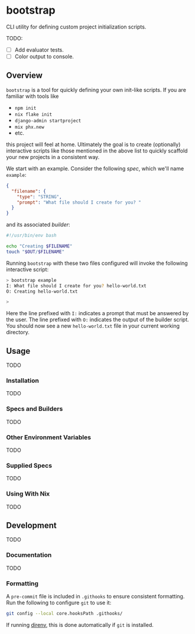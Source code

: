 # bootstrap

CLI utility for defining custom project initialization scripts.

TODO:
- [ ] Add evaluator tests.
- [ ] Color output to console.

## Overview

`bootstrap` is a tool for quickly defining your own init-like scripts. If you
are familiar with tools like

* `npm init`
* `nix flake init`
* `django-admin startproject`
* `mix phx.new`
* etc.

this project will feel at home. Ultimately the goal is to create (optionally)
interactive scripts like those mentioned in the above list to quickly scaffold
your new projects in a consistent way.

We start with an example. Consider the following *spec*, which we'll name
`example`:
```json
{
  "filename": {
    "type": "STRING",
    "prompt": "What file should I create for you? "
  }
}
```
and its associated *builder*:
```bash
#!/usr/bin/env bash

echo "Creating $FILENAME"
touch "$OUT/$FILENAME"
```

Running `bootstrap` with these two files configured will invoke the following
interactive script:
```bash
> bootstrap example
I: What file should I create for you? hello-world.txt
O: Creating hello-world.txt

>
```
Here the line prefixed with `I:` indicates a prompt that must be answered by
the user. The line prefixed with `O:` indicates the output of the builder
script. You should now see a new `hello-world.txt` file in your current working
directory.

## Usage

TODO

### Installation

TODO

### Specs and Builders

TODO

### Other Environment Variables

TODO

### Supplied Specs

TODO

### Using With Nix

TODO

## Development

TODO

### Documentation

TODO

### Formatting

A `pre-commit` file is included in `.githooks` to ensure consistent formatting.
Run the following to configure `git` to use it:

```bash
git config --local core.hooksPath .githooks/
```

If running [direnv](https://direnv.net/), this is done automatically if `git` is
installed.
